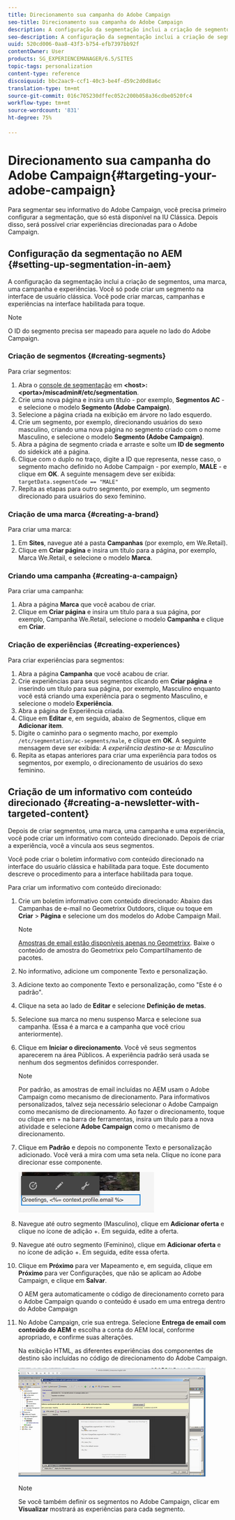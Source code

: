 ```yaml
---
title: Direcionamento sua campanha do Adobe Campaign
seo-title: Direcionamento sua campanha do Adobe Campaign
description: A configuração da segmentação inclui a criação de segmentos, uma marca, uma campanha e experiências.
seo-description: A configuração da segmentação inclui a criação de segmentos, uma marca, uma campanha e experiências.
uuid: 520cd006-0aa8-43f3-b754-efb7397bb92f
contentOwner: User
products: SG_EXPERIENCEMANAGER/6.5/SITES
topic-tags: personalization
content-type: reference
discoiquuid: bbc2aac9-ccf1-40c3-be4f-d59c2d0d8a6c
translation-type: tm+mt
source-git-commit: 016c705230dffec052c200b058a36cdbe0520fc4
workflow-type: tm+mt
source-wordcount: '831'
ht-degree: 75%

---
```



# Direcionamento sua campanha do Adobe Campaign{#targeting-your-adobe-campaign}

Para segmentar seu informativo do Adobe Campaign, você precisa primeiro configurar a segmentação, que só está disponível na IU Clássica. Depois disso, será possível criar experiências direcionadas para o Adobe Campaign.

## Configuração da segmentação no AEM {#setting-up-segmentation-in-aem}

A configuração da segmentação inclui a criação de segmentos, uma marca, uma campanha e experiências. Você só pode criar um segmento na interface de usuário clássica. Você pode criar marcas, campanhas e experiências na interface habilitada para toque.

>[!NOTE]
>
>O ID do segmento precisa ser mapeado para aquele no lado do Adobe Campaign.

### Criação de segmentos {#creating-segments}

Para criar segmentos:

1. Abra o [console de segmentação](http://localhost:4502/miscadmin#/etc/segmentation) em **&lt;host>:&lt;porta>/miscadmin#/etc/segmentation**.
1. Crie uma nova página e insira um título - por exemplo, **Segmentos AC** - e selecione o modelo **Segmento (Adobe Campaign)**.
1. Selecione a página criada na exibição em árvore no lado esquerdo.
1. Crie um segmento, por exemplo, direcionando usuários do sexo masculino, criando uma nova página no segmento criado com o nome Masculino, e selecione o modelo **Segmento (Adobe Campaign)**.
1. Abra a página de segmento criada e arraste e solte um **ID de segmento** do sidekick até a página.
1. Clique com o duplo no traço, digite a ID que representa, nesse caso, o segmento macho definido no Adobe Campaign - por exemplo, **MALE** - e clique em **OK**. A seguinte mensagem deve ser exibida: `targetData.segmentCode == "MALE"`
1. Repita as etapas para outro segmento, por exemplo, um segmento direcionado para usuários do sexo feminino.

### Criação de uma marca {#creating-a-brand}

Para criar uma marca:

1. Em **Sites**, navegue até a pasta **Campanhas** (por exemplo, em We.Retail).
1. Clique em **Criar página** e insira um título para a página, por exemplo, Marca We.Retail, e selecione o modelo **Marca**.

### Criando uma campanha {#creating-a-campaign}

Para criar uma campanha:

1. Abra a página **Marca** que você acabou de criar.
1. Clique em **Criar página** e insira um título para a sua página, por exemplo, Campanha We.Retail, selecione o modelo **Campanha** e clique em **Criar**.

### Criação de experiências  {#creating-experiences}

Para criar experiências para segmentos:

1. Abra a página **Campanha** que você acabou de criar.
1. Crie experiências para seus segmentos clicando em **Criar página** e inserindo um título para sua página, por exemplo, Masculino enquanto você está criando uma experiência para o segmento Masculino, e selecione o modelo **Experiência**.
1. Abra a página de Experiência criada.
1. Clique em **Editar** e, em seguida, abaixo de Segmentos, clique em **Adicionar item**.
1. Digite o caminho para o segmento macho, por exemplo `/etc/segmentation/ac-segments/male`, e clique em **OK**. A seguinte mensagem deve ser exibida: *A experiência destina-se a: Masculino*
1. Repita as etapas anteriores para criar uma experiência para todos os segmentos, por exemplo, o direcionamento de usuários do sexo feminino.

## Criação de um informativo com conteúdo direcionado  {#creating-a-newsletter-with-targeted-content}

Depois de criar segmentos, uma marca, uma campanha e uma experiência, você pode criar um informativo com conteúdo direcionado. Depois de criar a experiência, você a vincula aos seus segmentos.

Você pode criar o boletim informativo com conteúdo direcionado na interface do usuário clássica e habilitada para toque. Este documento descreve o procedimento para a interface habilitada para toque.

Para criar um informativo com conteúdo direcionado:

1. Crie um boletim informativo com conteúdo direcionado: Abaixo das Campanhas de e-mail no Geometrixx Outdoors, clique ou toque em **Criar** > **Página** e selecione um dos modelos do Adobe Campaign Mail.

   >[!NOTE]
   >
   >[Amostras de email estão disponíveis apenas no Geometrixx](/help/sites-developing/we-retail.md#weretail). Baixe o conteúdo de amostra do Geometrixx pelo Compartilhamento de pacotes.

1. No informativo, adicione um componente Texto e personalização.
1. Adicione texto ao componente Texto e personalização, como &quot;Este é o padrão&quot;.
1. Clique na seta ao lado de **Editar** e selecione **Definição de metas**.
1. Selecione sua marca no menu suspenso Marca e selecione sua campanha. (Essa é a marca e a campanha que você criou anteriormente).
1. Clique em **Iniciar o direcionamento**. Você vê seus segmentos aparecerem na área Públicos. A experiência padrão será usada se nenhum dos segmentos definidos corresponder.

   >[!NOTE]
   >
   >Por padrão, as amostras de email incluídas no AEM usam o Adobe Campaign como mecanismo de direcionamento. Para informativos personalizados, talvez seja necessário selecionar o Adobe Campaign como mecanismo de direcionamento. Ao fazer o direcionamento, toque ou clique em + na barra de ferramentas, insira um título para a nova atividade e selecione **Adobe Campaign** como o mecanismo de direcionamento.

1. Clique em **Padrão** e depois no componente Texto e personalização adicionado. Você verá a mira com uma seta nela. Clique no ícone para direcionar esse componente.

   ![chlimage_1-165](assets/chlimage_1-165.png)

1. Navegue até outro segmento (Masculino), clique em **Adicionar oferta** e clique no ícone de adição +. Em seguida, edite a oferta.
1. Navegue até outro segmento (Feminino), clique em **Adicionar oferta** e no ícone de adição +. Em seguida, edite essa oferta.
1. Clique em **Próximo** para ver Mapeamento e, em seguida, clique em **Próximo** para ver Configurações, que não se aplicam ao Adobe Campaign, e clique em **Salvar**.

   O AEM gera automaticamente o código de direcionamento correto para o Adobe Campaign quando o conteúdo é usado em uma entrega dentro do Adobe Campaign

1. No Adobe Campaign, crie sua entrega. Selecione **Entrega de email com conteúdo do AEM** e escolha a conta do AEM local, conforme apropriado, e confirme suas alterações.

   Na exibição HTML, as diferentes experiências dos componentes de destino são incluídas no código de direcionamento do Adobe Campaign.

   ![chlimage_1-166](assets/chlimage_1-166.png)

   >[!NOTE]
   >
   >Se você também definir os segmentos no Adobe Campaign, clicar em **Visualizar** mostrará as experiências para cada segmento.

